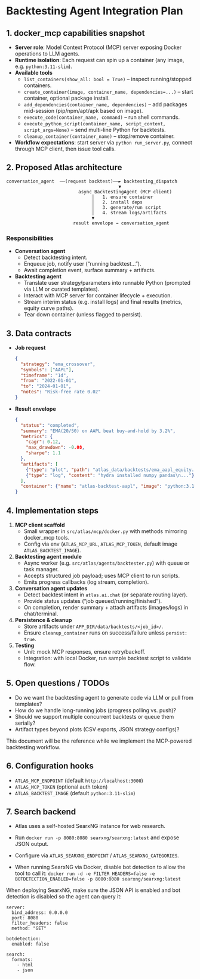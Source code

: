 # Backtesting Agent Integration Plan

## 1. docker_mcp capabilities snapshot
- **Server role**: Model Context Protocol (MCP) server exposing Docker operations to LLM agents.
- **Runtime isolation**: Each request can spin up a container (any image, e.g. `python:3.11-slim`).
- **Available tools**
  - `list_containers(show_all: bool = True)` – inspect running/stopped containers.
  - `create_container(image, container_name, dependencies=...)` – start container, optional package install.
  - `add_dependencies(container_name, dependencies)` – add packages mid-session (pip/npm/apt/apk based on image).
  - `execute_code(container_name, command)` – run shell commands.
  - `execute_python_script(container_name, script_content, script_args=None)` – send multi-line Python for backtests.
  - `cleanup_container(container_name)` – stop/remove container.
- **Workflow expectations**: start server via `python run_server.py`, connect through MCP client, then issue tool calls.

## 2. Proposed Atlas architecture
```
conversation_agent  ──(request backtest)──► backtesting_dispatch
                                          ▼
                           async BacktestingAgent (MCP client)
                                │   1. ensure container
                                │   2. install deps
                                │   3. generate/run script
                                │   4. stream logs/artifacts
                                ▼
                         result envelope → conversation_agent
```

### Responsibilities
- **Conversation agent**
  - Detect backtesting intent.
  - Enqueue job, notify user (“running backtest…”).
  - Await completion event, surface summary + artifacts.
- **Backtesting agent**
  - Translate user strategy/parameters into runnable Python (prompted via LLM or curated templates).
  - Interact with MCP server for container lifecycle + execution.
  - Stream interim status (e.g. install logs) and final results (metrics, equity curve paths).
  - Tear down container (unless flagged to persist).

## 3. Data contracts
- **Job request**
  ```json
  {
    "strategy": "ema_crossover",
    "symbols": ["AAPL"],
    "timeframe": "1d",
    "from": "2022-01-01",
    "to": "2024-01-01",
    "notes": "Risk-free rate 0.02"
  }
  ```
- **Result envelope**
  ```json
  {
    "status": "completed",
    "summary": "EMA(20/50) on AAPL beat buy-and-hold by 3.2%",
    "metrics": {
      "cagr": 0.12,
      "max_drawdown": -0.08,
      "sharpe": 1.1
    },
    "artifacts": [
      {"type": "plot", "path": "atlas_data/backtests/ema_aapl_equity.png"},
      {"type": "log", "content": "hydra installed numpy pandas\n..."}
    ],
    "container": {"name": "atlas-backtest-aapl", "image": "python:3.11"}
  }
  ```

## 4. Implementation steps
1. **MCP client scaffold**
   - Small wrapper in `src/atlas/mcp/docker.py` with methods mirroring docker_mcp tools.
   - Config via env (`ATLAS_MCP_URL`, `ATLAS_MCP_TOKEN`, default image `ATLAS_BACKTEST_IMAGE`).
2. **Backtesting agent module**
   - Async worker (e.g. `src/atlas/agents/backtester.py`) with queue or task manager.
   - Accepts structured job payload; uses MCP client to run scripts.
   - Emits progress callbacks (log stream, completion).
3. **Conversation agent updates**
   - Detect backtest intent in `atlas.ai.chat` (or separate routing layer).
   - Provide status updates (“job queued/running/finished”).
   - On completion, render summary + attach artifacts (images/logs) in chat/terminal.
4. **Persistence & cleanup**
   - Store artifacts under `APP_DIR/data/backtests/<job_id>/`.
   - Ensure `cleanup_container` runs on success/failure unless `persist: true`.
5. **Testing**
   - Unit: mock MCP responses, ensure retry/backoff.
   - Integration: with local Docker, run sample backtest script to validate flow.

## 5. Open questions / TODOs
- Do we want the backtesting agent to generate code via LLM or pull from templates?
- How do we handle long-running jobs (progress polling vs. push)?
- Should we support multiple concurrent backtests or queue them serially?
- Artifact types beyond plots (CSV exports, JSON strategy configs)?

This document will be the reference while we implement the MCP-powered backtesting workflow.

## 6. Configuration hooks
- `ATLAS_MCP_ENDPOINT` (default `http://localhost:3000`)
- `ATLAS_MCP_TOKEN` (optional auth token)
- `ATLAS_BACKTEST_IMAGE` (default `python:3.11-slim`)


## 7. Search backend
- Atlas uses a self-hosted SearxNG instance for web research.
- Run `docker run -p 8080:8080 searxng/searxng:latest` and expose JSON output.
- Configure via `ATLAS_SEARXNG_ENDPOINT` / `ATLAS_SEARXNG_CATEGORIES`.

- When running SearxNG via Docker, disable bot detection to allow the tool to call it: 
  `docker run -d -e FILTER_HEADERS=false -e BOTDETECTION_ENABLED=false -p 8080:8080 searxng/searxng:latest`


When deploying SearxNG, make sure the JSON API is enabled and bot detection is disabled so the agent can query it:

```
server:
  bind_address: 0.0.0.0
  port: 8080
  filter_headers: false
  method: "GET"

botdetection:
  enabled: false

search:
  formats:
    - html
    - json
```
